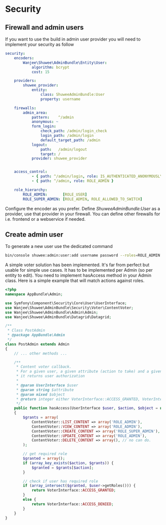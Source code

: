 # Security

## Firewall and admin users

If you want to use the build in admin user provider you will need to implement your security as follow

``` yaml
security:
    encoders:
        Wanjee\Shuwee\AdminBundle\Entity\User:
            algorithm: bcrypt
            cost: 15

    providers:
        shuwee_provider:
            entity:
                class: ShuweeAdminBundle:User
                property: username

    firewalls:
        admin_area:
            pattern:    ^/admin
            anonymous: ~
            form_login:
                check_path: /admin/login_check
                login_path: /admin/login
                default_target_path: /admin
            logout:
                path:   /admin/logout
                target: /
            provider: shuwee_provider


    access_control:
            - { path: ^/admin/login, role: IS_AUTHENTICATED_ANONYMOUSLY }
            - { path: ^/admin, role: ROLE_ADMIN }

    role_hierarchy:
        ROLE_ADMIN:       [ROLE_USER]
        ROLE_SUPER_ADMIN: [ROLE_ADMIN, ROLE_ALLOWED_TO_SWITCH]
```

Configure the encoder as you prefer.  Define *ShuweeAdminBundle:User* as a provider, use that provider in your firewall.
You can define other firewalls for i.e. frontend or a webservice if needed.

## Create admin user

To generate a new user use the dedicated command

``` bash
bin/console shuwee:admin:user:add username password --roles=ROLE_ADMIN
```


A simple voter solution has been implemented.  It's far from perfect but usable for simple use cases.
It has to be implemented per Admin (so per entity to edit).
You need to implement hasAccess method in your Admin class.  Here is a simple example that will match actions against roles.

``` php
<?php
namespace AppBundle\Admin;

use Symfony\Component\Security\Core\User\UserInterface;
use Wanjee\Shuwee\AdminBundle\Security\Voter\ContentVoter;
use Wanjee\Shuwee\AdminBundle\Admin\Admin;
use Wanjee\Shuwee\AdminBundle\Datagrid\Datagrid;

/**
 * Class PostAdmin
 * @package AppBundle\Admin
 */
class PostAdmin extends Admin
{
    // ... other methods ...

    /**
     * Content voter callback.
     * For a given user, a given attribute (action to take) and a given object
     * it returns user authorization
     *
     * @param UserInterface $user
     * @param string $attribute
     * @param mixed $object
     * @return integer either VoterInterface::ACCESS_GRANTED, VoterInterface::ACCESS_ABSTAIN, or VoterInterface::ACCESS_DENIED
     */
    public function hasAccess(UserInterface $user, $action, $object = null)
    {
        $grants = array(
            ContentVoter::LIST_CONTENT => array('ROLE_ADMIN'),
            ContentVoter::VIEW_CONTENT => array('ROLE_ADMIN'),
            ContentVoter::CREATE_CONTENT => array('ROLE_SUPER_ADMIN'),
            ContentVoter::UPDATE_CONTENT => array('ROLE_ADMIN'),
            ContentVoter::DELETE_CONTENT => array(), // no can do.
        );

        // get required role
        $granted = array();
        if (array_key_exists($action, $grants)) {
            $granted = $grants[$action];
        }

        // check if user has required role
        if (array_intersect($granted, $user->getRoles())) {
            return VoterInterface::ACCESS_GRANTED;
        }
        else {
            return VoterInterface::ACCESS_DENIED;
        }
    }
}
```
